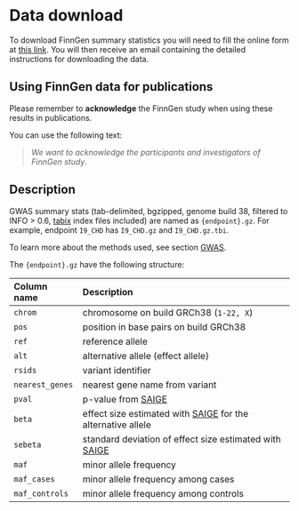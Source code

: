 # Data download

To download FinnGen summary statistics you will need to fill the online form at  [this link](https://elomake.helsinki.fi/lomakkeet/102575/lomake.html). You will then receive an email containing the detailed instructions for downloading the data.

## Using FinnGen data for publications

Please remember to **acknowledge** the FinnGen study when using these results in publications. 

You can use the following text: 

> _We want to acknowledge the participants and investigators of FinnGen study_.

## Description

GWAS summary stats \(tab-delimited, bgzipped, genome build 38, filtered to INFO &gt; 0.6, [tabix](https://github.com/samtools/htslib) index files included\) are named as `{endpoint}.gz`. For example, endpoint `I9_CHD` has `I9_CHD.gz`  and `I9_CHD.gz.tbi`.

To learn more about the methods used, see section [GWAS](methods/phewas/).  

The `{endpoint}.gz` have the following structure:

| Column name | Description |
| :--- | :--- |
| `chrom` | chromosome on build GRCh38 \(`1-22, X`\) |
| `pos` | position in base pairs on build GRCh38 |
| `ref` | reference allele |
| `alt` | alternative allele \(effect allele\) |
| `rsids` | variant identifier |
| `nearest_genes` | nearest gene name from variant |
| `pval` | p-value from [SAIGE](https://github.com/weizhouUMICH/SAIGE) |
| `beta` | effect size estimated with [SAIGE](https://github.com/weizhouUMICH/SAIGE) for the alternative allele |
| `sebeta` | standard deviation of effect size estimated with [SAIGE](https://github.com/weizhouUMICH/SAIGE) |
| `maf` | minor allele frequency |
| `maf_cases` | minor allele frequency among cases |
| `maf_controls` | minor allele frequency among controls |



